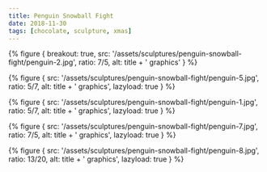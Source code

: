 ```yaml
---
title: Penguin Snowball Fight
date: 2018-11-30
tags: [chocolate, sculpture, xmas]
---
```


{% figure {
    breakout: true,
    src: '/assets/sculptures/penguin-snowball-fight/penguin-2.jpg',
    ratio: 7/5,
    alt: title + ' graphics'
} %}

{% figure {
    src: '/assets/sculptures/penguin-snowball-fight/penguin-5.jpg',
    ratio: 5/7,
    alt: title + ' graphics',
    lazyload: true
} %}

{% figure {
    src: '/assets/sculptures/penguin-snowball-fight/penguin-1.jpg',
    ratio: 5/7,
    alt: title + ' graphics',
    lazyload: true
} %}

{% figure {
    src: '/assets/sculptures/penguin-snowball-fight/penguin-7.jpg',
    ratio: 7/5,
    alt: title + ' graphics',
    lazyload: true
} %}

{% figure {
    src: '/assets/sculptures/penguin-snowball-fight/penguin-8.jpg',
    ratio: 13/20,
    alt: title + ' graphics',
    lazyload: true
} %}